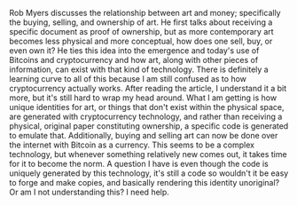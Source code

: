 Rob Myers discusses the relationship between art and money; specifically the buying, selling, and ownership of art. He first talks about receiving a specific document as proof of ownership, but as more contemporary art becomes less physical and more conceptual, how does one sell, buy, or even own it? He ties this idea into the emergence and today's use of Bitcoins and cryptocurrency and how art, along with other pieces of information, can exist with that kind of technology. There is definitely a learning curve to all of this because I am still confused as to how cryptocurrency actually works. After reading the article, I understand it a bit more, but it's still hard to wrap my head around. What I am getting is how unique identities for art, or things that don't exist within the physical space, are generated with cryptocurrency technology, and rather than receiving a physical, original paper constituting ownership, a specific code is generated to emulate that. Additionally, buying and selling art can now be done over the internet with Bitcoin as a currency. This seems to be a complex technology, but whenever something relatively new comes out, it takes time for it to become the norm. A question I have is even though the code is uniquely generated by this technology, it's still a code so wouldn't it be easy to forge and make copies, and basically rendering this identity unoriginal? Or am I not understanding this? I need help.  
